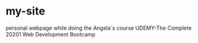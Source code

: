 # my-site
personal webpage while doing the Angela´s course UDEMY-The Complete 20201 Web Development Bootcamp
